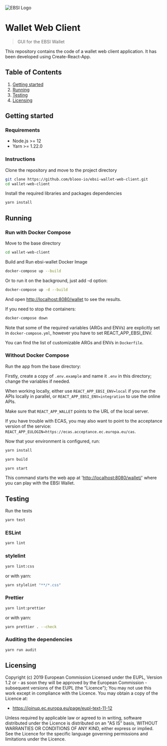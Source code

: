 ![EBSI Logo](https://ec.europa.eu/cefdigital/wiki/images/logo/default-space-logo.svg)

# Wallet Web Client

> GUI for the EBSI Wallet

This repository contains the code of a wallet web client application.
It has been developed using Create-React-App.

## Table of Contents

1. [Getting started](#Getting-started)
2. [Running](#Running)
3. [Testing](#Testing)
4. [Licensing](#Licensing)

## Getting started

### Requirements

- Node.js >= 12
- Yarn >= 1.22.0

### Instructions

Clone the repository and move to the project directory

```sh
git clone https://github.com/blooo-io/ebsi-wallet-web-client.git
cd wallet-web-client
```

Install the required libraries and packages dependencies

```sh
yarn install
```

## Running

### Run with Docker Compose

Move to the base directory

```sh
cd wallet-web-client
```

Build and Run ebsi-wallet Docker Image

```sh
docker-compose up --build
```

Or to run it on the background, just add -d option:

```sh
docker-compose up -d --build
```

And open <http://localhost:8080/wallet> to see the results.

If you need to stop the containers:

```sh
docker-compose down
```

Note that some of the required variables (ARGs and ENVs) are explicitly set in `docker-compose.yml`, however you have to set REACT_APP_EBSI_ENV.

You can find the list of customizable ARGs and ENVs in `Dockerfile`.

### Without Docker Compose

Run the app from the base directory:

Firstly, create a copy of `.env.example` and name it `.env` in this directory; change the variables if needed.

When working locally, either use `REACT_APP_EBSI_ENV=local` if you run the APIs locally in parallel, or `REACT_APP_EBSI_ENV=integration` to use the online APIs.

Make sure that `REACT_APP_WALLET` points to the URL of the local server.

If you have trouble with ECAS, you may also want to point to the acceptance version of the service: `REACT_APP_EULOGIN=https://ecas.acceptance.ec.europa.eu/cas`.

Now that your environment is configured, run:

```sh
yarn install

yarn build

yarn start
```

This command starts the web app at '<http://localhost:8080/wallet/>' where you can play with the EBSI Wallet.

## Testing

Run the tests

```sh
yarn test
```

### ESLint

```sh
yarn lint
```

### stylelint

```sh
yarn lint:css
```

or with yarn:

```sh
yarn stylelint "**/*.css"
```

### Prettier

```sh
yarn lint:prettier
```

or with yarn:

```sh
yarn prettier . --check
```

### Auditing the dependencies

```sh
yarn run audit
```

## Licensing

Copyright (c) 2019 European Commission
Licensed under the EUPL, Version 1.2 or - as soon they will be approved by the European Commission - subsequent versions of the EUPL (the "Licence");
You may not use this work except in compliance with the Licence.
You may obtain a copy of the Licence at:

- <https://joinup.ec.europa.eu/page/eupl-text-11-12>

Unless required by applicable law or agreed to in writing, software distributed under the Licence is distributed on an "AS IS" basis, WITHOUT WARRANTIES OR CONDITIONS OF ANY KIND, either express or implied. See the Licence for the specific language governing permissions and limitations under the Licence.
